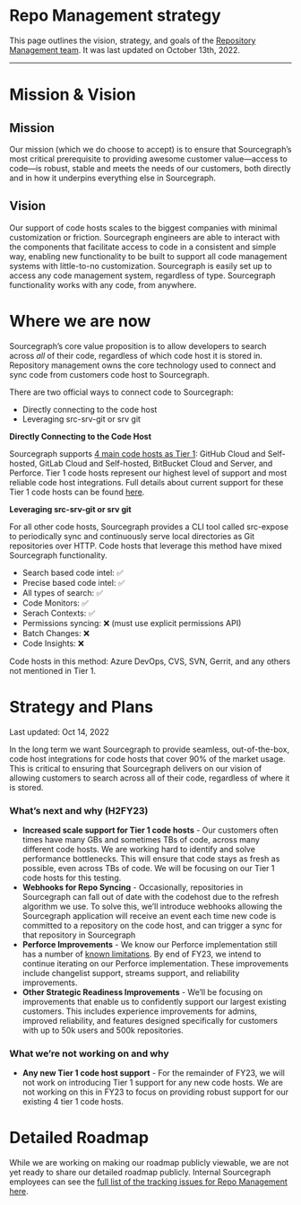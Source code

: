 # Repo Management strategy

This page outlines the vision, strategy, and goals of the [Repository Management team](../../../departments/engineering/teams/repo-management/index.md). It was last updated on October 13th, 2022.

---

# Mission & Vision

## Mission

Our mission (which we do choose to accept) is to ensure that Sourcegraph’s most critical prerequisite to providing awesome customer value—access to code—is robust, stable and meets the needs of our customers, both directly and in how it underpins everything else in Sourcegraph.

## Vision

Our support of code hosts scales to the biggest companies with minimal customization or friction. Sourcegraph engineers are able to interact with the components that facilitate access to code in a consistent and simple way, enabling new functionality to be built to support all code management systems with little-to-no customization. Sourcegraph is easily set up to access any code management system, regardless of type. Sourcegraph functionality works with any code, from anywhere.

# Where we are now

Sourcegraph’s core value proposition is to allow developers to search across _all_ of their code, regardless of which code host it is stored in. Repository management owns the core technology used to connect and sync code from customers code host to Sourcegraph.

There are two official ways to connect code to Sourcegraph:

- Directly connecting to the code host
- Leveraging src-srv-git or srv git

**Directly Connecting to the Code Host**

Sourcegraph supports [4 main code hosts as Tier 1](https://docs.sourcegraph.com/admin/external_service): GitHub Cloud and Self-hosted, GitLab Cloud and Self-hosted, BitBucket Cloud and Server, and Perforce. Tier 1 code hosts represent our highest level of support and most reliable code host integrations. Full details about current support for these Tier 1 code hosts can be found [here](https://docs.sourcegraph.com/admin/external_service).

**Leveraging src-srv-git or srv git**

For all other code hosts, Sourcegraph provides a CLI tool called src-expose to periodically sync and continuously serve local directories as Git repositories over HTTP. Code hosts that leverage this method have mixed Sourcegraph functionality.

- Search based code intel: ✅
- Precise based code intel: ✅
- All types of search: ✅
- Code Monitors: ✅
- Serach Contexts: ✅
- Permissions syncing: ❌ (must use explicit permissions API)
- Batch Changes: ❌
- Code Insights: ❌

Code hosts in this method: Azure DevOps, CVS, SVN, Gerrit, and any others not mentioned in Tier 1.

# Strategy and Plans

Last updated: Oct 14, 2022

In the long term we want Sourcegraph to provide seamless, out-of-the-box, code host integrations for code hosts that cover 90% of the market usage. This is critical to ensuring that Sourcegraph delivers on our vision of allowing customers to search across all of their code, regardless of where it is stored.

### What’s next and why (H2FY23)

- **Increased scale support for Tier 1 code hosts** - Our customers often times have many GBs and sometimes TBs of code, across many different code hosts. We are working hard to identify and solve performance bottlenecks. This will ensure that code stays as fresh as possible, even across TBs of code. We will be focusing on our Tier 1 code hosts for this testing.
- **Webhooks for Repo Syncing** - Occasionally, repositories in Sourcegraph can fall out of date with the codehost due to the refresh algorithm we use. To solve this, we’ll introduce webhooks allowing the Sourcegraph application will receive an event each time new code is committed to a repository on the code host, and can trigger a sync for that repository in Sourcegraph
- **Perforce Improvements** - We know our Perforce implementation still has a number of [known limitations](https://docs.sourcegraph.com/admin/repo/perforce#known-issues-and-limitations). By end of FY23, we intend to continue iterating on our Perforce implementation. These improvements include changelist support, streams support, and reliability improvements.
- **Other Strategic Readiness Improvements** - We’ll be focusing on improvements that enable us to confidently support our largest existing customers. This includes experience improvements for admins, improved reliability, and features designed specifically for customers with up to 50k users and 500k repositories.

### What we’re not working on and why

- **Any new Tier 1 code host support** - For the remainder of FY23, we will not work on introducing Tier 1 support for any new code hosts. We are not working on this in FY23 to focus on providing robust support for our existing 4 tier 1 code hosts.

# Detailed Roadmap

While we are working on making our roadmap publicly viewable, we are not yet ready to share our detailed roadmap publicly. Internal Sourcegraph employees can see the [full list of the tracking issues for Repo Management here](https://docs.google.com/spreadsheets/d/15rPg9SBfcp3OP6j7vkYwJkXNsLVWfxpM7JdT2QeSD6Y/edit?usp=sharing).
